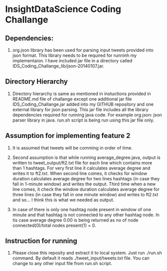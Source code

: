 # InsightDataScience Coding Challange

## Dependencies:

1. 	org.json library has been used for parsing input tweets provided into json format. This library needs to be required for runninh my implementaion. I have included jar file in a directory called IDS_Coding_Challange_lib/json-20140107.jar.

## Directory Hierarchy

1.	Directory hierarchy is same as mentioned in instuctions provided in README.md file of challange except one additional jar file IDS_Coding_Challange.jar added into my GITHUB repository and one external library for json parsing. This jar file includes all the library dependencies required for running java code. For example org.json: json parser library in java. run.sh script is being run using this jar file only.

## Assumption for implementing feature 2

1. 	It is assumed that tweets will be comming in order of time.
	
2. 	Second assumption is that while running average_degree.java, output is written to tweet_output/ft2.txt file for each line which contains more than 1 hashtags. 
	For very first line it calculates average degree and writes it to ft2.txt. When second line comes, it checks for window duration calculates average degree for 
	two lines hashtags (in case they fall in 1-minute window) and writes the output. Third time when a new line comes, it check the window duration calculates average 
	degree for three lines (in case they fall in one minute  window) and writes to ft2.txt and so... I think this is what we needed as output. 

3.	In case of there is only one hashtag node present in window of one minute and that hashtag is not connected to any other hashtag node. In tis case average degree 0.00 is being returned as no of node connected(0)/total nodes present(1) = 0.

## Instruction for running 

1.	Please close this reposity and extract it to local system. Just run ./run.sh command. By default it reads ./tweet_input/tweets.txt file. You can change to any other input file from run.sh script.
